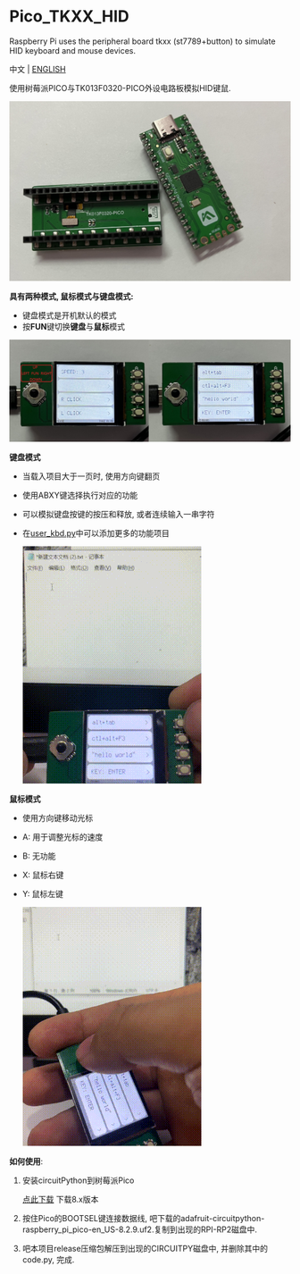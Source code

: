 # Pico_TKXX_HID

Raspberry Pi uses the peripheral board tkxx (st7789+button) to simulate HID keyboard and mouse devices.

中文 | [ENGLISH](README_EN.md) 

使用树莓派PICO与TK013F0320-PICO外设电路板模拟HID键鼠.

![board](img/board.jpg)

**具有两种模式, 鼠标模式与键盘模式:**

* 键盘模式是开机默认的模式
* 按**FUN**键切换**键盘**与**鼠标**模式

![2modes](img/2modes.jpg)

**键盘模式**

* 当载入项目大于一页时, 使用方向键翻页

* 使用ABXY键选择执行对应的功能

* 可以模拟键盘按键的按压和释放, 或者连续输入一串字符

* 在[user_kbd.py](https://github.com/skkily/Pico_TKXX_HID/blob/main/user_kbd.py)中可以添加更多的功能项目

  ![keyboard](img/keyboard.gif)

**鼠标模式**

* 使用方向键移动光标

* A: 用于调整光标的速度

* B: 无功能

* X: 鼠标右键

* Y: 鼠标左键

  ![mouse](img/mouse.gif)

**如何使用**:

1. 安装circuitPython到树莓派Pico

   [点此下载](https://circuitpython.org/board/raspberry_pi_pico/) 下载8.x版本

2. 按住Pico的BOOTSEL键连接数据线, 吧下载的adafruit-circuitpython-raspberry_pi_pico-en_US-8.2.9.uf2.复制到出现的RPI-RP2磁盘中.
4. 吧本项目release压缩包解压到出现的CIRCUITPY磁盘中, 并删除其中的code.py, 完成.
